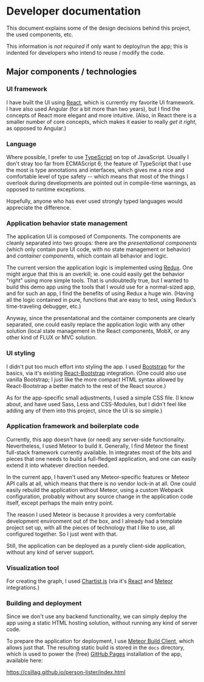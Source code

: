 # Developer documentation

This document explains some of the design decisions behind this project,
the used components, etc.

This information is *not required* if only want to deploy/run the app;
this is indented for developers who intend to reuse / modify the code.

## Major components / technologies

### UI framework

I have built the UI using [React](https://facebook.github.io/react/),
which is currently my favorite UI framework. I have also used Angular
(for a bit more than two years), but I find the concepts of React
more elegant and more intuitive. (Also, in React there is a smaller
number of core concepts, which makes it easier to really *get it right*,
as opposed to Angular.)

### Language

Where possible, I prefer to use [TypeScript](https://www.typescriptlang.org/)
on top of JavaScript. Usually I don't stray too far from ECMAScript 6; the
feature of TypeScript that I use the most is type annotations and interfaces,
which gives me a nice and comfortable level of type safety -- which means that
most of the things I overlook during developments are pointed out in
compile-time warnings, as opposed to runtime exceptions.

Hopefully, anyone who has ever used strongly typed languages would appreciate
the difference.

### Application behavior state management

The application UI is composed of Components. The components are cleanly
separated into two groups: there are the *presentational components*
(which only contain pure UI code, with no state management or behavior)
and *container components*, which contain all behavior and logic.

The current version the application logic is implemented using
[Redux](http://redux.js.org/). One might argue that this is an overkill;
ie. one could easily get the behavior "right" using more simple tools.
That is undoubtedly true, but I wanted to build this demo app using the
tools that I would use for a normal-sized app, and for such an app,
I find the benefits of using Redux a huge win. (Having all the logic
contained in pure, functions that are easy to test, using Redux's
time-traveling debugger, etc.)

Anyway, since the presentational and the container components are clearly
separated, one could easily replace the application logic with any other
solution (local state management in the React components, MobX, or any
other kind of FLUX or MVC solution.

### UI styling

I didn't put too much effort into styling the app.
I used [Bootstrap](http://getbootstrap.com/) for the basics,
via it's existing [React-Bootstrap](https://react-bootstrap.github.io/)
integration. (One could also use vanilla Bootstrap; I just like the more
compact HTML syntax allowed by React-Bootstrap a better match to the rest
of the React source.)

As for the app-specific small adjustments, I used a simple CSS file.
(I know about, and have used Sass, Less and CSS-Modules, but I didn't
feel like adding any of them into this project, since the UI is so simple.)

### Application framework and boilerplate code

Currently, this app doesn't have (or need) any server-side functionality.
Nevertheless, I used Meteor to build it. Generally, I find Meteor
the finest full-stack framework currently available. In integrates most
of the bits and pieces that one needs to build a full-fledged application,
and one can easily extend it into whatever direction needed.

In the current app, I haven't used any Meteor-specific features or Meteor
API calls at all, which means that there is no vendor lock-in at all.
One could easily rebuild the application without Meteor, using a custom
Webpack configuration, probably without any source change in the application
code itself, except perhaps the main entry point.

The reason I used Meteor is because it provides a very comfortable
development environment out of the box, and I already had a template project
set up, with all the pieces of technology that I like to use, all configured
together. So I just went with that.

Still, the application can be deployed as a purely client-side application,
without any kind of server support.

### Visualization tool

For creating the graph, I used
[Chartist.js](http://gionkunz.github.io/chartist-js/) (via it's
[React](http://fraserxu.me/react-chartist/) and
[Meteor](https://github.com/mfpierre/meteor-chartist-js) integrations.)

### Building and deployment

Since we don't use any backend functionality, we can simply deploy the
app using a static HTML hosting solution, without running any kind of server
code.

To prepare the application for deployment, I use
[Meteor Build Client](https://github.com/frozeman/meteor-build-client),
which allows just that. The resulting static build is stored in the `docs`
directory, which is used to power the (free)
[GitHub Pages](https://pages.github.com/) installation of the app,
available here:

https://csillag.github.io/person-lister/index.html

